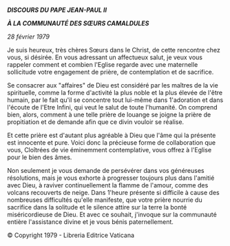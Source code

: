 ***DISCOURS DU PAPE JEAN-PAUL II***

***À LA COMMUNAUTÉ DES SŒURS CAMALDULES***

*28 février 1979*

Je suis heureux, très chères Sœurs dans le Christ, de cette rencontre chez vous, si désirée. En vous adressant un affectueux salut, je veux vous rappeler comment et combien l'Eglise regarde avec une maternelle sollicitude votre engagement de prière, de contemplation et de sacrifice.

Se consacrer aux "affaires" de Dieu est considéré par les maîtres de la vie spirituelle, comme la forme d'activité la plus noble et la plus élevée de l'être humain, par le fait qu'il se concentre tout lui-même dans 1'adoration et dans l'écoute de l'Etre Infini, qui veut le salut de toute l'humanité. On comprend bien, alors, comment à une telle prière de louange se joigne la prière de propitiation et de demande afin que ce divin vouloir se réalise.

Et cette prière est d'autant plus agréable à Dieu que l'âme qui la présente est innocente et pure. Voici donc la précieuse forme de collaboration que vous, Cloîtrées de vie éminemment contemplative, vous offrez à l'Eglise pour le bien des âmes.

Non seulement je vous demande de persévérer dans vos généreuses résolutions, mais je vous exhorte à progresser toujours plus dans l'amitié avec Dieu, à raviver continuellement la flamme de l'amour, comme des volcans recouverts de neige. Dans 1'heure présente si difficile à cause des nombreuses difficultés qu'elle manifeste, que votre prière nourrie du sacrifice dans la solitude et le silence attire sur la terre la bonté miséricordieuse de Dieu. Et avec ce souhait, j'invoque sur la communauté entière l'assistance divine et je vous bénis paternellement.

© Copyright 1979 - Libreria Editrice Vaticana